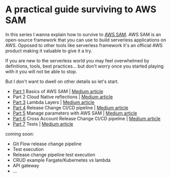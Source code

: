 # A practical guide surviving to AWS SAM

In this series I wanna explain how to survive to [AWS SAM](https://github.com/awslabs/serverless-application-model).
AWS SAM is an open-source framework that you can use to build serverless applications on AWS. Opposed to other tools like 
serverless framework it's an official AWS product making it valuable to give it a try.

If you are new to the serverless world you may feel overwhelmed by definitions, tools, best practices... but don't worry once you started 
playing with it you will not be able to stop.

But I don't want to dwell on other details so let's start.

- [Part 1](sam) Basics of AWS SAM | [Medium article](https://aws.plainenglish.io/in-this-series-ill-try-explain-how-to-survive-to-aws-sam-don-t-get-me-wrong-i-really-like-this-3c1ff2dfca68?source=friends_link&sk=4c285b5078d87c927ff72f718021d5d5)
- Part 2 Cloud Native reflections |  [Medium article](https://aws.plainenglish.io/a-practical-guide-surviving-to-aws-sam-part-2-332c2e0c0c68?source=friends_link&sk=248fe1154a8068cf1554b9dfcda08f1a)
- [Part 3](layers)  Lambda Layers | [Medium article](https://aws.plainenglish.io/a-practical-guide-surviving-aws-sam-part-3-lambda-layers-8a55eb5d2cbe?source=friends_link&sk=26197a231ee55de2f4ee63ea7f1032f0)
- [Part 4](release_change) Release Change CI/CD pipeline | [Medium article](https://aws.plainenglish.io/a-practical-guide-to-surviving-aws-sam-9a1070c8b3e8?source=friends_link&sk=eb969cfaaf5aecc9048875afdda3942e)
- [Part 5](parameters) Manage parameters with AWS SAM | [Medium article](https://aws.plainenglish.io/a-practical-guide-to-surviving-aws-sam-d8ab141b3d25?source=friends_link&sk=f0d787fbe47ed8f9d89ac150494583f9)
- [Part 6](release_change) Cross Account Release Change CI/CD pipeline | [Medium article](https://aws.plainenglish.io/a-practical-guide-to-surviving-aws-sam-2249f9475055?source=friends_link&sk=6083805cddbdc75e4d43977200a10f8f)
- [Part 7](tests) Tests | [Medium article](https://aws.plainenglish.io/a-practical-guide-to-surviving-aws-sam-acc7bd39e505?source=friends_link&sk=fd1acf353bcca6e627ca833b693f314a)

coming soon: 
- Git Flow release change  pipeline
- Test execution
- Release change pipeline test execution  
- CRUD example Fargate/Kubernetes vs lambda 
- API gateway
- ...
